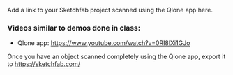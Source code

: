 Add a link to your Sketchfab project scanned using the Qlone app here.

### Videos similar to demos done in class:

* Qlone app: https://www.youtube.com/watch?v=0RI8lXi1GJo


Once you have an object scanned completely using the Qlone app, export it to https://sketchfab.com/
